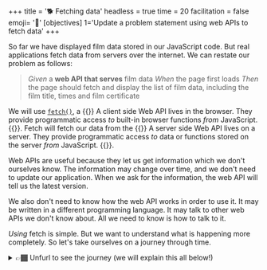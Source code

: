 +++
title = '🐕 Fetching data'
headless = true
time = 20
facilitation = false
emoji= '🧩'
[objectives]
    1='Update a problem statement using web APIs to fetch data'
+++

So far we have displayed film data stored in our JavaScript code. But real applications fetch data from servers over the internet. We can restate our problem as follows:

> _Given_ a **web API that serves** film data
> _When_ the page first loads
> _Then_ the page should fetch and display the list of film data, including the film title, times and film certificate

We will use [`fetch()`](https://developer.mozilla.org/en-US/docs/Web/API/Fetch_API/Using_Fetch), a {{<tooltip title="client side Web API">}}
A client side Web API lives in the browser. They provide programmatic access _to_ built-in browser functions _from_ JavaScript. {{</tooltip>}}. Fetch will fetch our data from the {{<tooltip title="server side Web API">}}
A server side Web API lives on a server. They provide programmatic access _to_ data or functions stored on the server _from_ JavaScript. {{</tooltip>}}.

Web APIs are useful because they let us get information which we don't ourselves know. The information may change over time, and we don't need to update our application. When we ask for the information, the web API will tell us the latest version.

We also don't need to know how the web API works in order to use it. It may be written in a different programming language. It may talk to other web APIs we don't know about. All we need to know is how to talk to it.

_Using_ fetch is simple. But we want to understand what is happening more completely. So let's take ourselves on a journey through time.

<details> 
<summary>👉🏾 Unfurl to see the journey (we will explain this all below!)</summary>

```mermaid
graph TD
    fetch[(🐕 fetch)] --> |sends a| Request{📤 Request}
    Request --> |has a latency| TimeProblem[🗓️ Time Problem]
    Request --> |to| ServerAPIs
    fetch --> |is a| ClientAPIs

    TimeProblem --> |caused by| SingleThread[🧵 Single thread]
    Callbacks{{🪃 Callbacks}} --> |run on| SingleThread
    SingleThread --> |handled by| EventLoop[🔁 Event Loop]
    EventLoop --> |queues| Callbacks
    SingleThread --> |send tasks to| ClientAPIs
    SingleThread --> |handled by| Asynchrony

    TimeProblem --> |solved by| Asynchrony[🛎️ Asynchrony]
    Asynchrony --> |delivered with| Promise{{🤝 Promises}}
    Asynchrony --> | delivered with | ClientAPIs
    Promise --> |resolve to a| Response{📤 Response}
    Promise --> |join the| EventLoop{{Event Loop 🔁}}
    Promise --> |syntax| async{{🏃‍♂️ async}}
    async --> |syntax| await{{📭 await}}
    await --> |resolves to| Response
    Response ---> |sequence with| then{{✔️ then}}


    WebAPIs((🧰 Web APIs)) --> |live in your browser| ClientAPIs{💻 Client side APIs}
    ClientAPIs --> |like| setTimeout[(⏲️ setTimeout)]
    ClientAPIs --> |like| eventListener[(🦻🏾 eventListener)]
    WebAPIs --> |live on the internet| ServerAPIs{🌐 Server side APIs}
    ServerAPIs --> |serve our| Data[(💾 Data)]
    Data --> |as a| Response

```

😵‍💫 This is a lot to take in. Let's break it down and make sense of it.

</details>
